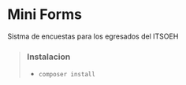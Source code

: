 # Mini Forms

Sistma de encuestas para los egresados del ITSOEH

> ### Instalacion
> * `composer install`
